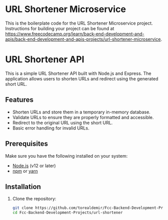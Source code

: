 # URL Shortener Microservice

This is the boilerplate code for the URL Shortener Microservice project. Instructions for building your project can be found at https://www.freecodecamp.org/learn/back-end-development-and-apis/back-end-development-and-apis-projects/url-shortener-microservice.

# URL Shortener API

This is a simple URL Shortener API built with Node.js and Express. The application allows users to shorten URLs and redirect using the generated short URL.

## Features
- Shorten URLs and store them in a temporary in-memory database.
- Validate URLs to ensure they are properly formatted and accessible.
- Redirect to the original URL using the short URL.
- Basic error handling for invalid URLs.

## Prerequisites
Make sure you have the following installed on your system:
- [Node.js](https://nodejs.org/) (v12 or later)
- [npm](https://www.npmjs.com/) or [yarn](https://yarnpkg.com/)

## Installation
1. Clone the repository:  
   ```bash
   git clone https://github.com/torealdemir/Fcc-Backend-Development-Projects.git  
   cd Fcc-Backend-Development-Projects/url-shortener  
